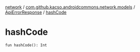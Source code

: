 [network](../../index.md) / [com.github.kacso.androidcommons.network.models](../index.md) / [ApiErrorResponse](index.md) / [hashCode](.)

# hashCode

`fun hashCode(): Int`